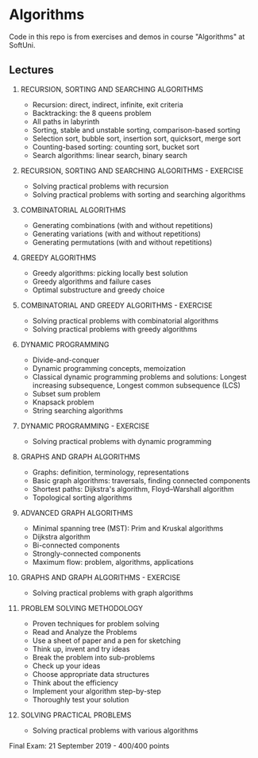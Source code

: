 # Algorithms
Code in this repo is from exercises and demos in course "Algorithms" at SoftUni.

## Lectures
1. RECURSION, SORTING AND SEARCHING ALGORITHMS
   * Recursion: direct, indirect, infinite, exit criteria
   * Backtracking: the 8 queens problem
   * Аll paths in labyrinth
   * Sorting, stable and unstable sorting, comparison-based sorting
   * Selection sort, bubble sort, insertion sort, quicksort, merge sort
   * Counting-based sorting: counting sort, bucket sort
   * Search algorithms: linear search, binary search
  
2. RECURSION, SORTING AND SEARCHING ALGORITHMS - EXERCISE
   * Solving practical problems with recursion
   * Solving practical problems with sorting and searching algorithms

3. COMBINATORIAL ALGORITHMS
   * Generating combinations (with and without repetitions)
   * Generating variations (with and without repetitions)
   * Generating permutations (with and without repetitions)
 
4. GREEDY ALGORITHMS
   * Greedy algorithms: picking locally best solution
   * Greedy algorithms and failure cases
   * Optimal substructure and greedy choice
 
5. COMBINATORIAL AND GREEDY ALGORITHMS - EXERCISE
   * Solving practical problems with combinatorial algorithms
   * Solving practical problems with greedy algorithms
   
6. DYNAMIC PROGRAMMING
    * Divide-and-conquer
    * Dynamic programming concepts, memoization
    * Classical dynamic programming problems and solutions: Longest increasing subsequence, Longest common subsequence (LCS)
    * Subset sum problem
    * Knapsack problem
    * String searching algorithms
    
 7. DYNAMIC PROGRAMMING - EXERCISE
    * Solving practical problems with dynamic programming
    
8. GRAPHS AND GRAPH ALGORITHMS
    * Graphs: definition, terminology, representations
    * Basic graph algorithms: traversals, finding connected components
    * Shortest paths: Dijkstra's algorithm, Floyd–Warshall algorithm
    * Topological sorting algorithms
   
9. ADVANCED GRAPH ALGORITHMS
    * Minimal spanning tree (MST): Prim and Kruskal algorithms
    * Dijkstra algorithm
    * Bi-connected components
    * Strongly-connected components
    * Maximum flow: problem, algorithms, applications
    
10. GRAPHS AND GRAPH ALGORITHMS - EXERCISE
    * Solving practical problems with graph algorithms

11. PROBLEM SOLVING METHODOLOGY
    * Proven techniques for problem solving
    * Read and Analyze the Problems
    * Use a sheet of paper and a pen for sketching
    * Think up, invent and try ideas
    * Break the problem into sub-problems
    * Check up your ideas
    * Choose appropriate data structures
    * Think about the efficiency
    * Implement your algorithm step-by-step
    * Thoroughly test your solution
    
12. SOLVING PRACTICAL PROBLEMS
    * Solving practical problems with various algorithms

Final Exam: 21 September 2019 - 400/400 points
